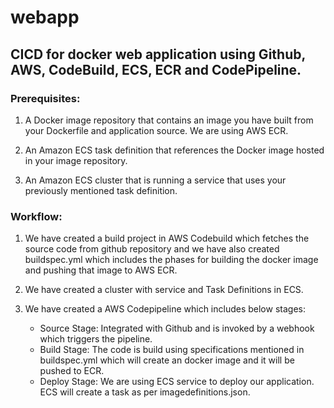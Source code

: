 # webapp
## CICD for docker web application using Github, AWS, CodeBuild, ECS, ECR and CodePipeline.

### Prerequisites:
1. A Docker image repository that contains an image you have built from your Dockerfile and application source. We are using AWS ECR.

2. An Amazon ECS task definition that references the Docker image hosted in your image repository.

3. An Amazon ECS cluster that is running a service that uses your previously mentioned task definition.

### Workflow:
1. We have created a build project in AWS Codebuild which fetches the source code from github repository and we have also created buildspec.yml which includes the phases for building the docker image and pushing that image to AWS ECR.

2. We have created a cluster with service and Task Definitions in ECS.

3. We have created a AWS Codepipeline which includes below stages:
     - Source Stage: Integrated with Github and is invoked by a webhook which triggers the pipeline.
     - Build Stage: The code is build using specifications mentioned in buildspec.yml which will create an docker image and it will be            pushed to ECR.
     - Deploy Stage: We are using ECS service to deploy our application. ECS will create a task as per imagedefinitions.json.
